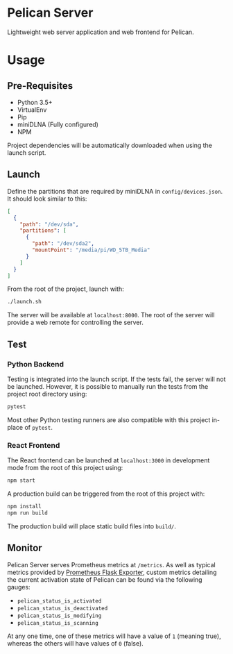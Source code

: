 Pelican Server
==============
Lightweight web server application and web frontend for Pelican.

# Usage

## Pre-Requisites

* Python 3.5+
* VirtualEnv
* Pip
* miniDLNA (Fully configured)
* NPM

Project dependencies will be automatically downloaded when using the launch script.

## Launch

Define the partitions that are required by miniDLNA in `config/devices.json`. It should look similar to this:
```json
[
  {
    "path": "/dev/sda",
    "partitions": [
      {
        "path": "/dev/sda2",
        "mountPoint": "/media/pi/WD_5TB_Media"
      }
    ]
  }
]
```

From the root of the project, launch with:

```bash
./launch.sh
```

The server will be available at `localhost:8000`. The root of the server will provide a web remote for controlling the server.

## Test

### Python Backend

Testing is integrated into the launch script. If the tests fail, the server will not be launched. However, it is possible to manually run the tests from the project root directory using:
```bash
pytest
```

Most other Python testing runners are also compatible with this project in-place of `pytest`.

### React Frontend

The React frontend can be launched at `localhost:3000` in development mode from the root of this project using:

```bash
npm start
```

A production build can be triggered from the root of this project with:

```bash
npm install
npm run build
```

The production build will place static build files into `build/`.

## Monitor
Pelican Server serves Prometheus metrics at `/metrics`. As well as typical metrics provided by [Prometheus Flask Exporter](https://github.com/rycus86/prometheus_flask_exporter), custom metrics detailing the current activation state of Pelican can be found via the following gauges:

* `pelican_status_is_activated`
* `pelican_status_is_deactivated`
* `pelican_status_is_modifying`
* `pelican_status_is_scanning`

At any one time, one of these metrics will have a value of `1` (meaning true), whereas the others will have values of `0` (false).